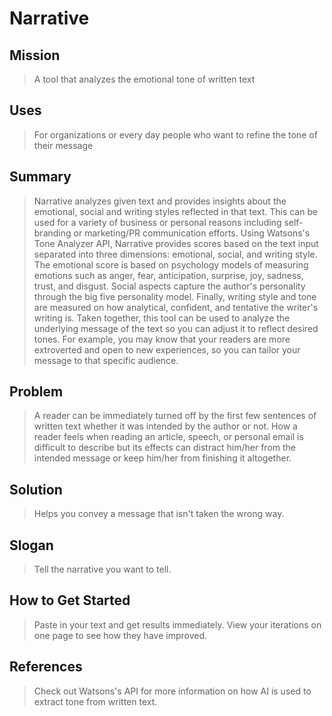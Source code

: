 # Narrative #

<!-- 
> This material was originally posted [here](http://www.quora.com/What-is-Amazons-approach-to-product-development-and-product-management). It is reproduced here for posterities sake.

There is an approach called "working backwards" that is widely used at Amazon. They work backwards from the customer, rather than starting with an idea for a product and trying to bolt customers onto it. While working backwards can be applied to any specific product decision, using this approach is especially important when developing new products or features.

For new initiatives a product manager typically starts by writing an internal press release announcing the finished product. The target audience for the press release is the new/updated product's customers, which can be retail customers or internal users of a tool or technology. Internal press releases are centered around the customer problem, how current solutions (internal or external) fail, and how the new product will blow away existing solutions.

If the benefits listed don't sound very interesting or exciting to customers, then perhaps they're not (and shouldn't be built). Instead, the product manager should keep iterating on the press release until they've come up with benefits that actually sound like benefits. Iterating on a press release is a lot less expensive than iterating on the product itself (and quicker!).

If the press release is more than a page and a half, it is probably too long. Keep it simple. 3-4 sentences for most paragraphs. Cut out the fat. Don't make it into a spec. You can accompany the press release with a FAQ that answers all of the other business or execution questions so the press release can stay focused on what the customer gets. My rule of thumb is that if the press release is hard to write, then the product is probably going to suck. Keep working at it until the outline for each paragraph flows. 

Oh, and I also like to write press-releases in what I call "Oprah-speak" for mainstream consumer products. Imagine you're sitting on Oprah's couch and have just explained the product to her, and then you listen as she explains it to her audience. That's "Oprah-speak", not "Geek-speak".

Once the project moves into development, the press release can be used as a touchstone; a guiding light. The product team can ask themselves, "Are we building what is in the press release?" If they find they're spending time building things that aren't in the press release (overbuilding), they need to ask themselves why. This keeps product development focused on achieving the customer benefits and not building extraneous stuff that takes longer to build, takes resources to maintain, and doesn't provide real customer benefit (at least not enough to warrant inclusion in the press release).
 -->
 
## Mission ##
  > A tool that analyzes the emotional tone of written text


## Uses ##
  > For organizations or every day people who want to refine the tone of their message 
 

## Summary ##
  > Narrative analyzes given text and provides insights about the emotional, social and writing styles reflected in that text. This can be used for a variety of business or personal reasons including self-branding or marketing/PR communication efforts. Using Watsons's Tone Analyzer API, Narrative provides scores based on the text input separated into three dimensions: emotional, social, and writing style.  The emotional score is based on psychology models of measuring emotions such as anger, fear, anticipation, surprise, joy, sadness, trust, and disgust.  Social aspects capture the author's personality through the big five personality model. Finally, writing style and tone are measured on how analytical, confident, and tentative the writer's writing is.  Taken together, this tool can be used to analyze the underlying message of the text so you can adjust it to reflect desired tones.  For example, you may know that your readers are more extroverted and open to new experiences, so you can tailor your message to that specific audience. 

## Problem ##
  > A reader can be immediately turned off by the first few sentences of written text whether it was intended by the author or not. How a reader feels when reading an article, speech, or personal email is difficult to describe but its effects can distract him/her from the intended message or keep him/her from finishing it altogether.

## Solution ##
  > Helps you convey a message that isn't taken the wrong way.

## Slogan ##
  > Tell the narrative you want to tell.

## How to Get Started ##
  > Paste in your text and get results immediately.  View your iterations on one page to see how they have improved.

<!-- ## Customer Quote ##
  > '' -->

## References ##
  > Check out Watsons's API for more information on how AI is used to extract tone from written text.
